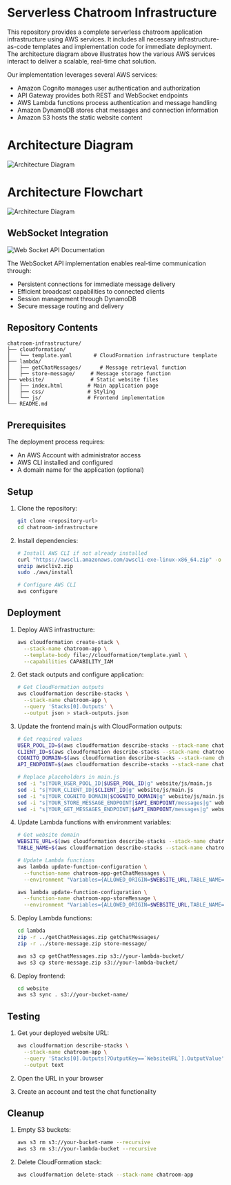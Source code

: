 # Serverless Chatroom Infrastructure

This repository provides a complete serverless chatroom application infrastructure using AWS services. It includes all necessary infrastructure-as-code templates and implementation code for immediate deployment. The architecture diagram above illustrates how the various AWS services interact to deliver a scalable, real-time chat solution.

Our implementation leverages several AWS services:
- Amazon Cognito manages user authentication and authorization
- API Gateway provides both REST and WebSocket endpoints
- AWS Lambda functions process authentication and message handling
- Amazon DynamoDB stores chat messages and connection information
- Amazon S3 hosts the static website content

# Architecture Diagram
![Architecture Diagram](ArchitectureDiagramv4.png)

# Architecture Flowchart
![Architecture Diagram](chatroomArchitectureDiagramv3.gif)

## WebSocket Integration
![Web Socket API Documentation](WebSocketAPI.png)

The WebSocket API implementation enables real-time communication through:
- Persistent connections for immediate message delivery
- Efficient broadcast capabilities to connected clients
- Session management through DynamoDB
- Secure message routing and delivery

## Repository Contents

```
chatroom-infrastructure/
├── cloudformation/
│   └── template.yaml       # CloudFormation infrastructure template
├── lambda/
│   ├── getChatMessages/      # Message retrieval function
│   ├── store-message/     # Message storage function
├── website/               # Static website files
│   ├── index.html        # Main application page
│   ├── css/              # Styling
│   └── js/               # Frontend implementation
└── README.md
```

## Prerequisites

The deployment process requires:
- An AWS Account with administrator access
- AWS CLI installed and configured
- A domain name for the application (optional)

## Setup

1. Clone the repository:
   ```bash
   git clone <repository-url>
   cd chatroom-infrastructure
   ```

2. Install dependencies:
   ```bash
   # Install AWS CLI if not already installed
   curl "https://awscli.amazonaws.com/awscli-exe-linux-x86_64.zip" -o "awscliv2.zip"
   unzip awscliv2.zip
   sudo ./aws/install

   # Configure AWS CLI
   aws configure
   ```

## Deployment

1. Deploy AWS infrastructure:
   ```bash
   aws cloudformation create-stack \
     --stack-name chatroom-app \
     --template-body file://cloudformation/template.yaml \
     --capabilities CAPABILITY_IAM
   ```

2. Get stack outputs and configure application:
   ```bash
   # Get CloudFormation outputs
   aws cloudformation describe-stacks \
     --stack-name chatroom-app \
     --query 'Stacks[0].Outputs' \
     --output json > stack-outputs.json
   ```

3. Update the frontend main.js with CloudFormation outputs:
   ```bash
   # Get required values
   USER_POOL_ID=$(aws cloudformation describe-stacks --stack-name chatroom-app --query 'Stacks[0].Outputs[?OutputKey==`UserPoolId`].OutputValue' --output text)
   CLIENT_ID=$(aws cloudformation describe-stacks --stack-name chatroom-app --query 'Stacks[0].Outputs[?OutputKey==`ClientId`].OutputValue' --output text)
   COGNITO_DOMAIN=$(aws cloudformation describe-stacks --stack-name chatroom-app --query 'Stacks[0].Outputs[?OutputKey==`UserPoolDomainName`].OutputValue' --output text)
   API_ENDPOINT=$(aws cloudformation describe-stacks --stack-name chatroom-app --query 'Stacks[0].Outputs[?OutputKey==`WebApiEndpoint`].OutputValue' --output text)
   
   # Replace placeholders in main.js
   sed -i "s|YOUR_USER_POOL_ID|$USER_POOL_ID|g" website/js/main.js
   sed -i "s|YOUR_CLIENT_ID|$CLIENT_ID|g" website/js/main.js
   sed -i "s|YOUR_COGNITO_DOMAIN|$COGNITO_DOMAIN|g" website/js/main.js
   sed -i "s|YOUR_STORE_MESSAGE_ENDPOINT|$API_ENDPOINT/messages|g" website/js/main.js
   sed -i "s|YOUR_GET_MESSAGES_ENDPOINT|$API_ENDPOINT/messages|g" website/js/main.js
   ```

4. Update Lambda functions with environment variables:
   ```bash
   # Get website domain
   WEBSITE_URL=$(aws cloudformation describe-stacks --stack-name chatroom-app --query 'Stacks[0].Outputs[?OutputKey==`WebsiteURL`].OutputValue' --output text)
   TABLE_NAME=$(aws cloudformation describe-stacks --stack-name chatroom-app --query 'Stacks[0].Outputs[?OutputKey==`MessagesTableName`].OutputValue' --output text)
   
   # Update Lambda functions
   aws lambda update-function-configuration \
     --function-name chatroom-app-getChatMessages \
     --environment "Variables={ALLOWED_ORIGIN=$WEBSITE_URL,TABLE_NAME=$TABLE_NAME}"
   
   aws lambda update-function-configuration \
     --function-name chatroom-app-storeMessage \
     --environment "Variables={ALLOWED_ORIGIN=$WEBSITE_URL,TABLE_NAME=$TABLE_NAME}"
   ```

5. Deploy Lambda functions:
   ```bash
   cd lambda
   zip -r ../getChatMessages.zip getChatMessages/
   zip -r ../store-message.zip store-message/
   
   aws s3 cp getChatMessages.zip s3://your-lambda-bucket/
   aws s3 cp store-message.zip s3://your-lambda-bucket/
   ```

6. Deploy frontend:
   ```bash
   cd website
   aws s3 sync . s3://your-bucket-name/
   ```

## Testing

1. Get your deployed website URL:
   ```bash
   aws cloudformation describe-stacks \
     --stack-name chatroom-app \
     --query 'Stacks[0].Outputs[?OutputKey==`WebsiteURL`].OutputValue' \
     --output text
   ```

2. Open the URL in your browser
3. Create an account and test the chat functionality

## Cleanup

1. Empty S3 buckets:
   ```bash
   aws s3 rm s3://your-bucket-name --recursive
   aws s3 rm s3://your-lambda-bucket --recursive
   ```

2. Delete CloudFormation stack:
   ```bash
   aws cloudformation delete-stack --stack-name chatroom-app
   ```
